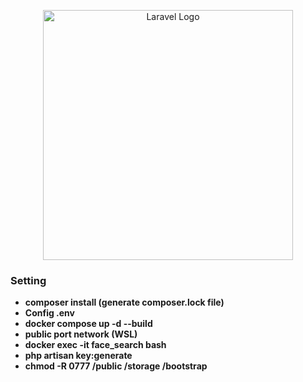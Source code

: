 <p align="center"><a href="https://laravel.com" target="_blank"><img src="https://raw.githubusercontent.com/laravel/art/master/logo-lockup/5%20SVG/2%20CMYK/1%20Full%20Color/laravel-logolockup-cmyk-red.svg" width="400" alt="Laravel Logo"></a></p>


### Setting

- **composer install (generate composer.lock file)**
- **Config .env**
- **docker compose up -d --build**
- **public port network (WSL)**
- **docker exec -it face_search bash**
- **php artisan key:generate**
- **chmod -R 0777 /public /storage /bootstrap**

